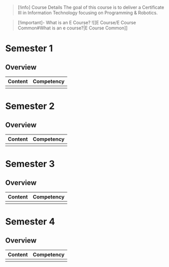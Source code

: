 > [!info] Course Details
> The goal of this course is to deliver a Certificate III in Information Technology focusing on Programming & Robotics.

> [!important]- What is an E Course?
> ![[E Course/E Course Common#What is an e course?|E Course Common]]

# Semester 1

## Overview

| Content | Competency |
| ------- | ---------- |
|         |            |


# Semester 2

## Overview

| Content | Competency |
| ------- | ---------- |
|         |            |


# Semester 3

## Overview

| Content | Competency |
| ------- | ---------- |
|         |            |


# Semester 4

## Overview

| Content | Competency |
| ------- | ---------- |
|         |            |






